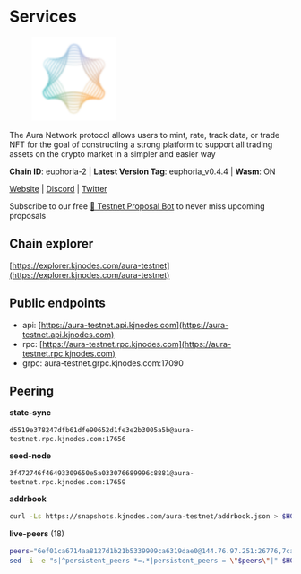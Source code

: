 # Services

<figure><img src="https://raw.githubusercontent.com/kj89/cosmos-images/main/logos/aura.png" width="150" alt=""><figcaption></figcaption></figure>

The Aura Network protocol allows users to mint, rate, track data,  or trade NFT for the goal of constructing a strong platform to  support all trading assets on the crypto market in a simpler and easier way

**Chain ID**: euphoria-2 | **Latest Version Tag**: euphoria_v0.4.4 | **Wasm**: ON

[Website](https://aura.network) | [Discord](https://discord.gg/hpvF5QcWRf) | [Twitter](https://twitter.com/AuraNetworkHQ)



Subscribe to our free [🤖 Testnet Proposal Bot](https://t.me/kjnodes_testnet_proposal_bot) to never miss upcoming proposals


## Chain explorer
[https://explorer.kjnodes.com/aura-testnet](https://explorer.kjnodes.com/aura-testnet)

## Public endpoints

* api: [https://aura-testnet.api.kjnodes.com](https://aura-testnet.api.kjnodes.com)
* rpc: [https://aura-testnet.rpc.kjnodes.com](https://aura-testnet.rpc.kjnodes.com)
* grpc: aura-testnet.grpc.kjnodes.com:17090

## Peering

**state-sync**

```text
d5519e378247dfb61dfe90652d1fe3e2b3005a5b@aura-testnet.rpc.kjnodes.com:17656
```

**seed-node**

```text
3f472746f46493309650e5a033076689996c8881@aura-testnet.rpc.kjnodes.com:17659
```

**addrbook**
```bash
curl -Ls https://snapshots.kjnodes.com/aura-testnet/addrbook.json > $HOME/.aura/config/addrbook.json
```

**live-peers** (18)
```bash
peers="6ef01ca6714aa8127d1b21b5339909ca6319dae0@144.76.97.251:26776,7cad1bcb2ad777dba21840832341f2ce14bae1a5@5.75.174.126:26656,94f09cc1e0d2357c8c8423589c42dc7721387a60@176.9.44.113:26686,7bc01325a59434dffaeef624c1c5f5f7b9fc826b@135.181.215.116:27656,b130852645cc3d7925cfccd14d97425a2260e7ec@65.109.82.106:19656,0770c2687cc34d59ca62270960d3ffcad6e42cf8@65.108.233.44:21656,b2394ad608075aa405cdf4ab55e36376d93f7b1d@65.108.206.118:56656,d5519e378247dfb61dfe90652d1fe3e2b3005a5b@65.109.68.190:17656,bfef15bb8b4cbc4fb777aa33e75e6064cc1ba5bf@185.144.99.14:26656,f758144073cd69baabcb1ff04d1d1f0f1200f728@85.10.200.221:29656,fdcc8f1ca406213d79947c5f38920a085ed90c0f@144.202.72.17:26676,e3dbeeeb2dea9912610b92a436dfe3cb831a94e4@65.108.195.29:36126,7812205773ac30f3d47200ac2391c79896c60135@54.254.220.113:26656,e874935eee84c8313dbb52ba497aed2d8d1f1245@65.108.237.231:27656,241bd90cceab3ca7d5d4bcf79bca22c6255ec94b@135.148.233.0:26656,e7d497959ae94823a70fc4c1c7fe2bc31b2ead57@135.181.143.48:28656,402173d6f0715cd152a8df8e5db198811ced5603@38.242.206.189:26656,2e1407476ad3566eb11ac92ad1df4782c7ba83dd@18.143.61.108:26656"
sed -i -e "s|^persistent_peers *=.*|persistent_peers = \"$peers\"|" $HOME/.aura/config/config.toml
```
